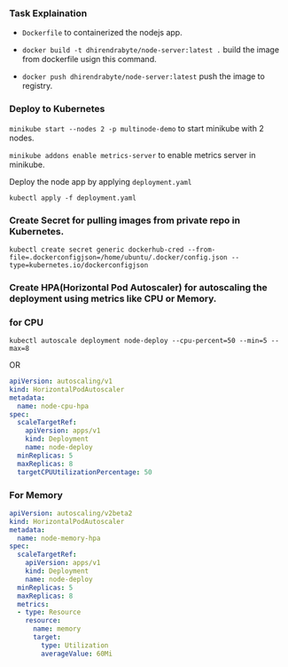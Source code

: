 ### Task Explaination

* `Dockerfile` to containerized the nodejs app.

* ` docker build -t dhirendrabyte/node-server:latest . `  build the image from dockerfile usign this command.

* ` docker push dhirendrabyte/node-server:latest ` push the image to registry.

### Deploy to Kubernetes

` minikube start --nodes 2 -p multinode-demo `  to start minikube with 2 nodes.

` minikube addons enable metrics-server `  to enable metrics server in minikube.

Deploy the node app by applying `deployment.yaml`

 `kubectl apply -f deployment.yaml `

### Create  Secret for pulling images from private repo in Kubernetes.

` kubectl create secret generic dockerhub-cred --from-file=.dockerconfigjson=/home/ubuntu/.docker/config.json --type=kubernetes.io/dockerconfigjson `

### Create HPA(Horizontal Pod Autoscaler) for autoscaling the deployment using metrics like CPU or Memory.

### for CPU
` kubectl autoscale deployment node-deploy --cpu-percent=50 --min=5 --max=8 `

OR

```yaml
apiVersion: autoscaling/v1
kind: HorizontalPodAutoscaler
metadata:
  name: node-cpu-hpa
spec:
  scaleTargetRef:
    apiVersion: apps/v1
    kind: Deployment
    name: node-deploy
  minReplicas: 5
  maxReplicas: 8
  targetCPUUtilizationPercentage: 50
```




### For Memory

```yaml
apiVersion: autoscaling/v2beta2 
kind: HorizontalPodAutoscaler
metadata:
  name: node-memory-hpa 
spec:
  scaleTargetRef:
    apiVersion: apps/v1 
    kind: Deployment 
    name: node-deploy
  minReplicas: 5
  maxReplicas: 8 
  metrics: 
  - type: Resource
    resource:
      name: memory 
      target:
        type: Utilization 
        averageValue: 60Mi
```        